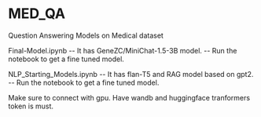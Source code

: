 # MED_QA
Question Answering Models on Medical dataset

Final-Model.ipynb 
-- It has GeneZC/MiniChat-1.5-3B model.
-- Run the notebook to get a fine tuned model.

NLP_Starting_Models.ipynb 
-- It has flan-T5 and RAG model based on gpt2.
-- Run the notebook to get a fine tuned model.

Make sure to connect with gpu.
Have wandb and huggingface tranformers token is must.

